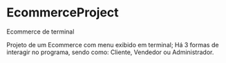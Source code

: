 # EcommerceProject
Ecommerce de terminal

Projeto de um Ecommerce com menu exibido em terminal;
Há 3 formas de interagir no programa, sendo como: Cliente, Vendedor ou Administrador.
